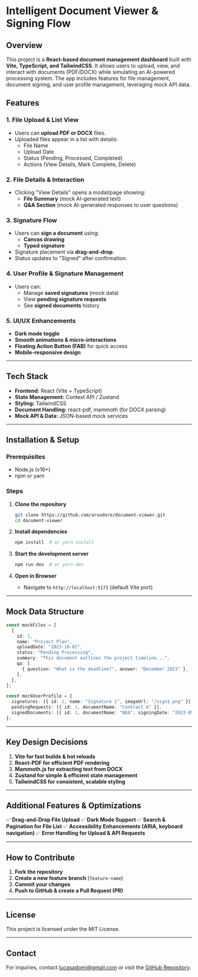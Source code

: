 # Intelligent Document Viewer & Signing Flow

## Overview
This project is a **React-based document management dashboard** built with **Vite, TypeScript, and TailwindCSS**. It allows users to upload, view, and interact with documents (PDF/DOCX) while simulating an AI-powered processing system. The app includes features for file management, document signing, and user profile management, leveraging mock API data.

## Features
### 1. File Upload & List View
- Users can **upload PDF or DOCX** files.
- Uploaded files appear in a list with details:
  - File Name
  - Upload Date
  - Status (Pending, Processed, Completed)
  - Actions (View Details, Mark Complete, Delete)

### 2. File Details & Interaction
- Clicking "View Details" opens a modal/page showing:
  - **File Summary** (mock AI-generated text)
  - **Q&A Section** (mock AI-generated responses to user questions)

### 3. Signature Flow
- Users can **sign a document** using:
  - **Canvas drawing**
  - **Typed signature**
- Signature placement via **drag-and-drop**.
- Status updates to "Signed" after confirmation.

### 4. User Profile & Signature Management
- Users can:
  - Manage **saved signatures** (mock data)
  - View **pending signature requests**
  - See **signed documents** history

### 5. UI/UX Enhancements
- **Dark mode toggle**
- **Smooth animations & micro-interactions**
- **Floating Action Button (FAB)** for quick access
- **Mobile-responsive design**

---

## Tech Stack
- **Frontend:** React (Vite + TypeScript)
- **State Management:** Context API / Zustand
- **Styling:** TailwindCSS
- **Document Handling:** react-pdf, mammoth (for DOCX parsing)
- **Mock API & Data:** JSON-based mock services

---

## Installation & Setup
### Prerequisites
- Node.js (v16+)
- npm or yarn

### Steps
1. **Clone the repository**
   ```sh
   git clone https://github.com/aruodore/document-viewer.git
   cd document-viewer
   ```

2. **Install dependencies**
   ```sh
   npm install  # or yarn install
   ```

3. **Start the development server**
   ```sh
   npm run dev  # or yarn dev
   ```

4. **Open in Browser**
   - Navigate to `http://localhost:5173` (default Vite port)

---

## Mock Data Structure
```ts
const mockFiles = [
  {
    id: 1,
    name: "Project Plan",
    uploadDate: "2023-10-01",
    status: "Pending Processing",
    summary: "This document outlines the project timeline...",
    qa: [
      { question: "What is the deadline?", answer: "December 2023" },
    ],
  },
];

const mockUserProfile = {
  signatures: [{ id: 1, name: "Signature 1", imageUrl: "/sign1.png" }],
  pendingRequests: [{ id: 1, documentName: "Contract A" }],
  signedDocuments: [{ id: 1, documentName: "NDA", signingDate: "2023-09-15" }],
};
```

---

## Key Design Decisions
1. **Vite for fast builds & hot reloads**
2. **React-PDF for efficient PDF rendering**
3. **Mammoth.js for extracting text from DOCX**
4. **Zustand for simple & efficient state management**
5. **TailwindCSS for consistent, scalable styling**

---

## Additional Features & Optimizations
✅ **Drag-and-Drop File Upload**
✅ **Dark Mode Support**
✅ **Search & Pagination for File List**
✅ **Accessibility Enhancements (ARIA, keyboard navigation)**
✅ **Error Handling for Upload & API Requests**

---

## How to Contribute
1. **Fork the repository**
2. **Create a new feature branch** (`feature-name`)
3. **Commit your changes**
4. **Push to GitHub & create a Pull Request (PR)**

---

## License
This project is licensed under the MIT License.

---

## Contact
For inquiries, contact [lucasadomi@gmail.com](mailto:lucasadomi@gmail.com) or visit the [GitHub Repository](https://github.com/aruodore/document-viewer).

